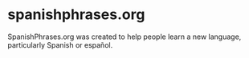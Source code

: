 # spanishphrases.org
SpanishPhrases.org was created to help people learn a new language, particularly Spanish or español.

